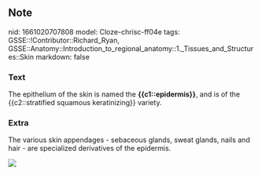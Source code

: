 ## Note
nid: 1661020707808
model: Cloze-chrisc-ff04e
tags: GSSE::!Contributor::Richard_Ryan, GSSE::Anatomy::Introduction_to_regional_anatomy::1._Tissues_and_Structures::Skin
markdown: false

### Text
<div class="toggle">
  The epithelium of the skin is named the
  <strong>{{c1::epidermis}}</strong>, and is of the
  {{c2::stratified squamous keratinizing}} variety.
</div>

### Extra
<p id="5b298335-757f-430f-98ca-276c1585d0ef" class="">The various
skin appendages - sebaceous glands, sweat glands, nails and hair -
are specialized derivatives of the epidermis.
<p id="5b298335-757f-430f-98ca-276c1585d0ef" class=""><img src= 
"Human_skin_structure.svg">
